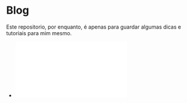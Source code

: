 # Blog

Este repositorio, por enquanto, é apenas para guardar algumas dicas e tutoriais para mim mesmo.

- ![Alterando escala de cores, invertendo-as e redimensionando imagem pelo terminal usando o comando convert](convert.md)
